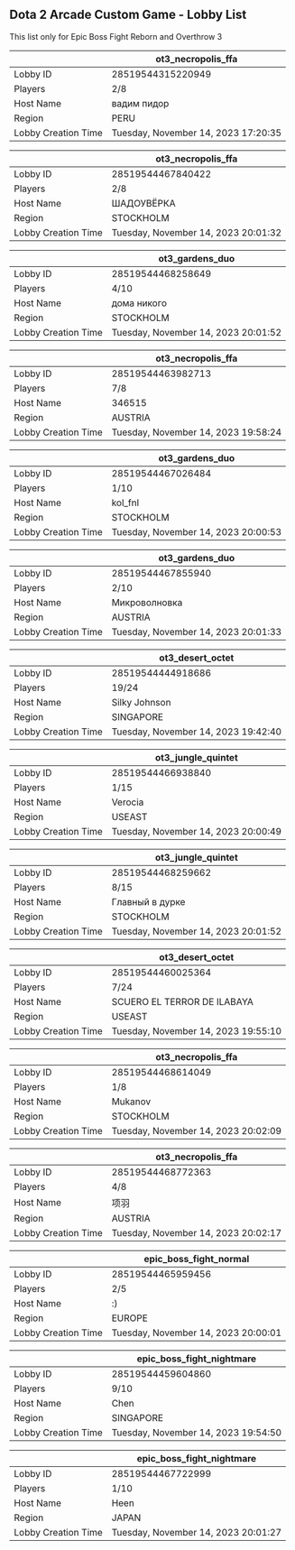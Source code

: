 ## Dota 2 Arcade Custom Game - Lobby List

This list only for Epic Boss Fight Reborn and Overthrow 3

|  | ot3_necropolis_ffa |
| ------ | ------ |
| Lobby ID | 28519544315220949 |
| Players | 2/8 |
| Host Name | вадим пидор |
| Region | PERU |
| Lobby Creation Time | Tuesday, November 14, 2023 17:20:35 |


|  | ot3_necropolis_ffa |
| ------ | ------ |
| Lobby ID | 28519544467840422 |
| Players | 2/8 |
| Host Name | ШАДОУВЁРКА |
| Region | STOCKHOLM |
| Lobby Creation Time | Tuesday, November 14, 2023 20:01:32 |


|  | ot3_gardens_duo |
| ------ | ------ |
| Lobby ID | 28519544468258649 |
| Players | 4/10 |
| Host Name | дома никого |
| Region | STOCKHOLM |
| Lobby Creation Time | Tuesday, November 14, 2023 20:01:52 |


|  | ot3_necropolis_ffa |
| ------ | ------ |
| Lobby ID | 28519544463982713 |
| Players | 7/8 |
| Host Name | 346515 |
| Region | AUSTRIA |
| Lobby Creation Time | Tuesday, November 14, 2023 19:58:24 |


|  | ot3_gardens_duo |
| ------ | ------ |
| Lobby ID | 28519544467026484 |
| Players | 1/10 |
| Host Name | kol_fnl |
| Region | STOCKHOLM |
| Lobby Creation Time | Tuesday, November 14, 2023 20:00:53 |


|  | ot3_gardens_duo |
| ------ | ------ |
| Lobby ID | 28519544467855940 |
| Players | 2/10 |
| Host Name | Микроволновка |
| Region | AUSTRIA |
| Lobby Creation Time | Tuesday, November 14, 2023 20:01:33 |


|  | ot3_desert_octet |
| ------ | ------ |
| Lobby ID | 28519544444918686 |
| Players | 19/24 |
| Host Name | Silky Johnson |
| Region | SINGAPORE |
| Lobby Creation Time | Tuesday, November 14, 2023 19:42:40 |


|  | ot3_jungle_quintet |
| ------ | ------ |
| Lobby ID | 28519544466938840 |
| Players | 1/15 |
| Host Name | Verocia |
| Region | USEAST |
| Lobby Creation Time | Tuesday, November 14, 2023 20:00:49 |


|  | ot3_jungle_quintet |
| ------ | ------ |
| Lobby ID | 28519544468259662 |
| Players | 8/15 |
| Host Name | Главный в дурке |
| Region | STOCKHOLM |
| Lobby Creation Time | Tuesday, November 14, 2023 20:01:52 |


|  | ot3_desert_octet |
| ------ | ------ |
| Lobby ID | 28519544460025364 |
| Players | 7/24 |
| Host Name | SCUERO EL TERROR DE ILABAYA |
| Region | USEAST |
| Lobby Creation Time | Tuesday, November 14, 2023 19:55:10 |


|  | ot3_necropolis_ffa |
| ------ | ------ |
| Lobby ID | 28519544468614049 |
| Players | 1/8 |
| Host Name | Mukanov |
| Region | STOCKHOLM |
| Lobby Creation Time | Tuesday, November 14, 2023 20:02:09 |


|  | ot3_necropolis_ffa |
| ------ | ------ |
| Lobby ID | 28519544468772363 |
| Players | 4/8 |
| Host Name | 项羽 |
| Region | AUSTRIA |
| Lobby Creation Time | Tuesday, November 14, 2023 20:02:17 |


|  | epic_boss_fight_normal |
| ------ | ------ |
| Lobby ID | 28519544465959456 |
| Players | 2/5 |
| Host Name | :) |
| Region | EUROPE |
| Lobby Creation Time | Tuesday, November 14, 2023 20:00:01 |


|  | epic_boss_fight_nightmare |
| ------ | ------ |
| Lobby ID | 28519544459604860 |
| Players | 9/10 |
| Host Name | Chen |
| Region | SINGAPORE |
| Lobby Creation Time | Tuesday, November 14, 2023 19:54:50 |


|  | epic_boss_fight_nightmare |
| ------ | ------ |
| Lobby ID | 28519544467722999 |
| Players | 1/10 |
| Host Name | Heen |
| Region | JAPAN |
| Lobby Creation Time | Tuesday, November 14, 2023 20:01:27 |


